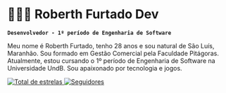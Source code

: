 # 👨🏻‍💻 Roberth Furtado Dev

**`Desenvolvedor - 1º período de Engenharia de Software`**

Meu nome é Roberth Furtado, tenho 28 anos e sou natural de São Luís, Maranhão. Sou formado em Gestão Comercial pela Faculdade Pitágoras. Atualmente, estou cursando o 1º período de Engenharia de Software na Universidade UndB. Sou apaixonado por tecnologia e jogos.

<p align="left">
    <a href="https://github.com/RoberthFurtadoDev">
        <img 
            alt="Total de estrelas" 
            title="Total de estrelas GitHub" 
            src="https://custom-icon-badges.demolab.com/github/stars/adoDev?color=55960c&style=for-the-badge&labelColor=488207&logo=star&label=estrelas"
        />
    </a>
    <a href="https://github.com/RoberthFurtadoDev?tab=followers">
        <img 
            alt="Seguidores" 
            title="Me siga no GitHub" 
            src="https://custom-icon-badges.demolab.com/github/followers/RoberthFurtadoDev?color=236ad3&labelColor=1155ba&style=for-the-badge&logo=github&label=Seguidores&logoColor=white"
        />
    </a>


